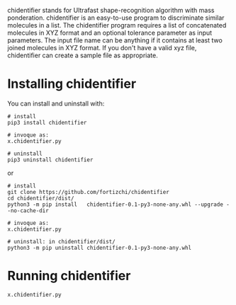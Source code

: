 chidentifier stands for Ultrafast shape-recognition algorithm with mass ponderation. chidentifier is an easy-to-use program to discriminate similar molecules in a list. The chidentifier program requires a list of concatenated molecules in XYZ format and an optional tolerance parameter as input parameters. The input file name can be anything if it contains at least two joined molecules in XYZ format. If you don't have a valid xyz file, chidentifier can create a sample file as appropriate.

Installing chidentifier
===============

You can install and uninstall with:

```
# install
pip3 install chidentifier

# invoque as:
x.chidentifier.py

# uninstall
pip3 uninstall chidentifier
```

or

```
# install
git clone https://github.com/fortizchi/chidentifier
cd chidentifier/dist/
python3 -m pip install   chidentifier-0.1-py3-none-any.whl --upgrade --no-cache-dir

# invoque as:
x.chidentifier.py

# uninstall: in chidentifier/dist/
python3 -m pip uninstall chidentifier-0.1-py3-none-any.whl
```

Running chidentifier
===============

```
x.chidentifier.py
```
